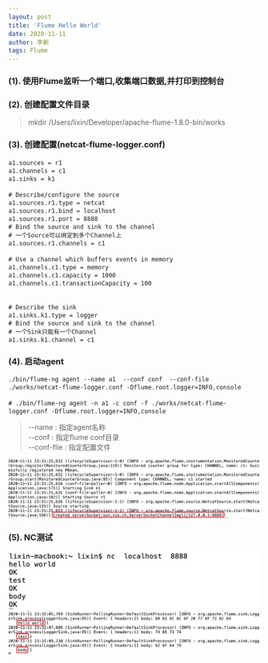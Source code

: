 ```yaml
---
layout: post
title: 'Flume Hello World'
date: 2020-11-11
author: 李新
tags: Flume
---
```


### (1). 使用Flume监听一个端口,收集端口数据,并打印到控制台
### (2). 创建配置文件目录

> mkdir /Users/lixin/Developer/apache-flume-1.8.0-bin/works

### (3). 创建配置(netcat-flume-logger.conf)
```
a1.sources = r1
a1.channels = c1
a1.sinks = k1

# Describe/configure the source
a1.sources.r1.type = netcat
a1.sources.r1.bind = localhost
a1.sources.r1.port = 8888
# Bind the source and sink to the channel
# 一个Source可以绑定到多个Channel上
a1.sources.r1.channels = c1

# Use a channel which buffers events in memory
a1.channels.c1.type = memory
a1.channels.c1.capacity = 1000
a1.channels.c1.transactionCapacity = 100


# Describe the sink
a1.sinks.k1.type = logger
# Bind the source and sink to the channel
# 一个Sink只能有一个Channel
a1.sinks.k1.channel = c1
```

### (4). 启动agent
```
./bin/flume-ng agent --name a1  --conf conf  --conf-file ./works/netcat-flume-logger.conf -Dflume.root.logger=INFO,console

# ./bin/flume-ng agent -n a1 -c conf -f ./works/netcat-flume-logger.conf -Dflume.root.logger=INFO,console
```

>   --name         : 指定agent名称    
>   --conf         : 指定flume conf目录  
>   --conf-flie    : 指定配置文件    

!["Flume Agent启动"](/assets/flume/imgs/flume-agent-start.png)

### (5). NC测试
!["NC连接到Flume"](/assets/flume/imgs/nc-connect-flume.jpg)
!["Flume事件日志"](/assets/flume/imgs/flume-agent-event-log.png)